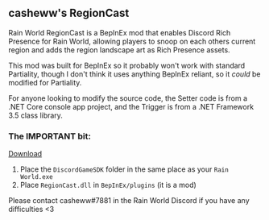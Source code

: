 ## casheww's RegionCast

Rain World RegionCast is a BepInEx mod that enables Discord Rich Presence for Rain World, allowing players to snoop on each others current region and adds the region landscape art as Rich Presence assets.

This mod was built for BepInEx so it probably won't work with standard Partiality, though I don't think it uses anything BepInEx reliant, so it *could* be modified for Partiality.

For anyone looking to modify the source code, the Setter code is from a .NET Core console app project, and the Trigger is from a .NET Framework 3.5 class library.

### The IMPORTANT bit:
[Download](https://github.com/casheww/RW-RegionCast/releases/tag/v0.1)
  1) Place the `DiscordGameSDK` folder in the same place as your `Rain World.exe`
  2) Place `RegionCast.dll` in `BepInEx/plugins` (it is a mod)

Please contact casheww#7881 in the Rain World Discord if you have any difficulties <3
